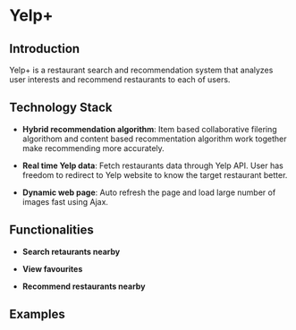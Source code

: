 # Yelp+

## Introduction

Yelp+ is a restaurant search and recommendation system that analyzes user interests and recommend restaurants to each of users.

## Technology Stack

- **Hybrid recommendation algorithm**:
  Item based collaborative filering algorithom and content based recommentation algorithm work together make recommending more accurately. 
  
- **Real time Yelp data**:
  Fetch restaurants data through Yelp API. User has freedom to redirect to Yelp website to know the target restaurant better.
  
- **Dynamic web page**:
  Auto refresh the page and load large number of images fast using Ajax.

## Functionalities

- **Search retaurants nearby**


- **View favourites**


- **Recommend restaurants nearby**


## Examples

